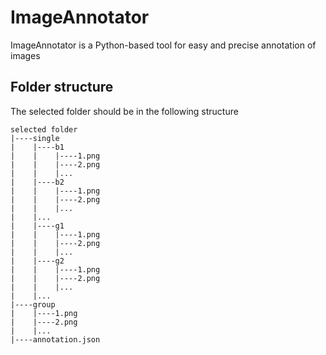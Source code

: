 # ImageAnnotator
ImageAnnotator is a Python-based tool for easy and precise annotation of images

## Folder structure
The selected folder should be in the following structure
```
selected folder
|----single
|    |----b1
|    |    |----1.png
|    |    |----2.png
|    |    |...
|    |----b2
|    |    |----1.png
|    |    |----2.png
|    |    |...
|    |...
|    |----g1
|    |    |----1.png
|    |    |----2.png
|    |    |...
|    |----g2
|    |    |----1.png
|    |    |----2.png
|    |    |...
|    |...
|----group
|    |----1.png
|    |----2.png
|    |...
|----annotation.json
```
